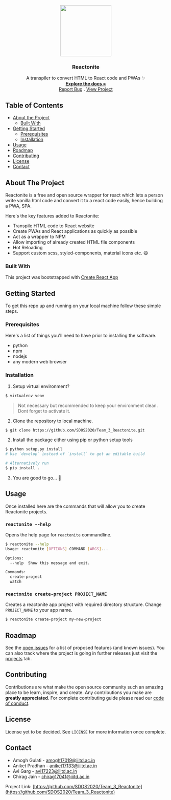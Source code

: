 <p align="center">
   <img src="https://user-images.githubusercontent.com/32339251/95760847-2265f880-0cc9-11eb-8cd5-ca641cea0771.png" alt="" width="160" />
   <h3 align="center">Reactonite</h3>
   <p align="center">
      A transpiler to convert HTML to React code and PWAs ✨
      </br>
      <a href="https://github.com/SDOS2020/Team_3_Reactonite/#table-of-contents"><strong>Explore the docs »</strong></a>
      <br/>
      <a href="https://github.com/SDOS2020/Team_3_Reactonite/issues">Report Bug</a> . <a href="https://github.com/SDOS2020/Team_3_Reactonite/projects">View Project</a>
   </p>
</p>

<!-- TABLE OF CONTENTS -->

## Table of Contents

- [About the Project](#about-the-project)
  - [Built With](#built-with)
- [Getting Started](#getting-started)
  - [Prerequisites](#prerequisites)
  - [Installation](#installation)
- [Usage](#usage)
- [Roadmap](#roadmap)
- [Contributing](#contributing)
- [License](#license)
- [Contact](#contact)

<!-- ABOUT THE PROJECT -->

## About The Project

Reactonite is a free and open source wrapper for react which lets a person write vanilla html code and convert it to a react code easily, hence building a PWA, SPA.

Here's the key features added to Reactonite:

- Transpile HTML code to React website
- Create PWAs and React applications as quickly as possible
- Act as a wrapper to NPM
- Allow importing of already created HTML file components
- Hot Reloading
- Support custom scss, styled-components, material icons etc. :smile:

### Built With

This project was bootstrapped with [Create React App](https://github.com/facebook/create-react-app)

<!-- GETTING STARTED -->

## Getting Started

To get this repo up and running on your local machine follow these simple steps.

### Prerequisites

Here's a list of things you'll need to have prior to installing the software.

- python
- npm
- nodejs
- any modern web browser

### Installation

1. Setup virtual environment?

```sh
$ virtualenv venv
```

> Not necessary but recommended to keep your environment clean.
> Dont forget to activate it.

2. Clone the repository to local machine.

```sh
$ git clone https://github.com/SDOS2020/Team_3_Reactonite.git
```

2. Install the package either using pip or python setup tools

```sh
$ python setup.py install
# Use `develop` instead of `install` to get an editable build

# Alternatively run
$ pip install .
```

3. You are good to go... 🎉

<!-- USAGE EXAMPLES -->

## Usage

Once installed here are the commands that will allow you to create Reactonite projects.

### `reactonite --help`

Opens the help page for `reactonite` commandline.

```sh
$ reactonite --help
Usage: reactonite [OPTIONS] COMMAND [ARGS]...

Options:
  --help  Show this message and exit.

Commands:
  create-project
  watch
```

### `reactonite create-project PROJECT_NAME`

Creates a reactonite app project with required directory structure. Change `PROJECT_NAME` to your app name.

```sh
$ reactonite create-project my-new-project
```

<!-- ROADMAP -->

## Roadmap

See the [open issues](https://github.com/SDOS2020/Team_3_Reactonite/issues) for a list of proposed features (and known issues). You can also track where the project is going in further releases just visit the [projects](https://github.com/SDOS2020/Team_3_Reactonite/projects) tab.

<!-- CONTRIBUTING -->

## Contributing

Contributions are what make the open source community such an amazing place to be learn, inspire, and create. Any contributions you make are **greatly appreciated**. For complete contributing guide please read our [code of conduct](https://github.com/SDOS2020/Team_3_Reactonite/blob/beta/CONTRIBUTING.md).

<!-- LICENSE -->

## License

License yet to be decided. See `LICENSE` for more information once complete.

<!-- CONTACT -->

## Contact

- Amogh Gulati - amogh17019@iiitd.ac.in
- Aniket Pradhan - aniket17133@iiitd.ac.in
- Avi Garg - avi17223@iiitd.ac.in
- Chirag Jain - chirag17041@iiitd.ac.in

Project Link: [https://github.com/SDOS2020/Team_3_Reactonite](https://github.com/SDOS2020/Team_3_Reactonite)
